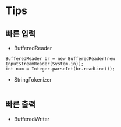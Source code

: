# Tips

## 빠른 입력
- BufferedReader
```
BufferedReader br = new BufferedReader(new InputStreamReader(System.in));
int num = Integer.parseInt(br.readLine());
```
- StringTokenizer
```

```



## 빠른 출력
- BufferedWriter
```

```